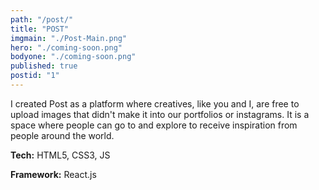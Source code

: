 ```yaml
---
path: "/post/"
title: "POST"
imgmain: "./Post-Main.png"
hero: "./coming-soon.png"
bodyone: "./coming-soon.png"
published: true
postid: "1"
---
```


I created Post as a platform where creatives, like you and I, are free to upload images that didn't make it into our portfolios or instagrams. It is a space where people can go to and explore to receive inspiration from people around the world.

**Tech:** HTML5, CSS3, JS

**Framework:** React.js
